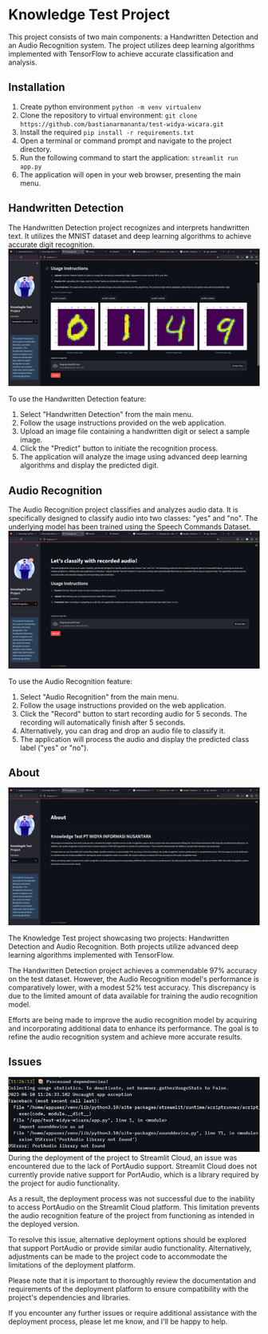 # Knowledge Test Project

This project consists of two main components: a Handwritten Detection and an Audio Recognition system. The project utilizes deep learning algorithms implemented with TensorFlow to achieve accurate classification and analysis.

## Installation

1. Create python environment `python -m venv virtualenv`
2. Clone the repository to virtual environment: `git clone https://github.com/bastianarmananta/test-widya-wicara.git`
3. Install the required `pip install -r requirements.txt`
4. Open a terminal or command prompt and navigate to the project directory.
5. Run the following command to start the application: `streamlit run app.py`
6. The application will open in your web browser, presenting the main menu.

## Handwritten Detection

The Handwritten Detection project recognizes and interprets handwritten text. It utilizes the MNIST dataset and deep learning algorithms to achieve accurate digit recognition.
![Handwritten Detection](handwrite-page.png)

To use the Handwritten Detection feature:

1. Select "Handwritten Detection" from the main menu.
2. Follow the usage instructions provided on the web application.
3. Upload an image file containing a handwritten digit or select a sample image.
4. Click the "Predict" button to initiate the recognition process.
5. The application will analyze the image using advanced deep learning algorithms and display the predicted digit.

## Audio Recognition

The Audio Recognition project classifies and analyzes audio data. It is specifically designed to classify audio into two classes: "yes" and "no". The underlying model has been trained using the Speech Commands Dataset.
![Audio Recognition](audio-recognition-page.png)

To use the Audio Recognition feature:

1. Select "Audio Recognition" from the main menu.
2. Follow the usage instructions provided on the web application.
3. Click the "Record" button to start recording audio for 5 seconds. The recording will automatically finish after 5 seconds.
4. Alternatively, you can drag and drop an audio file to classify it.
5. The application will process the audio and display the predicted class label ("yes" or "no").

## About

![About](about-page.png)

The Knowledge Test project showcasing two projects: Handwritten Detection and Audio Recognition. Both projects utilize advanced deep learning algorithms implemented with TensorFlow.

The Handwritten Detection project achieves a commendable 97% accuracy on the test dataset. However, the Audio Recognition model's performance is comparatively lower, with a modest 52% test accuracy. This discrepancy is due to the limited amount of data available for training the audio recognition model.

Efforts are being made to improve the audio recognition model by acquiring and incorporating additional data to enhance its performance. The goal is to refine the audio recognition system and achieve more accurate results.


## Issues

![Error](not-supported.png)
During the deployment of the project to Streamlit Cloud, an issue was encountered due to the lack of PortAudio support. Streamlit Cloud does not currently provide native support for PortAudio, which is a library required by the project for audio functionality.

As a result, the deployment process was not successful due to the inability to access PortAudio on the Streamlit Cloud platform. This limitation prevents the audio recognition feature of the project from functioning as intended in the deployed version.

To resolve this issue, alternative deployment options should be explored that support PortAudio or provide similar audio functionality. Alternatively, adjustments can be made to the project code to accommodate the limitations of the deployment platform.

Please note that it is important to thoroughly review the documentation and requirements of the deployment platform to ensure compatibility with the project's dependencies and libraries.

If you encounter any further issues or require additional assistance with the deployment process, please let me know, and I'll be happy to help.
